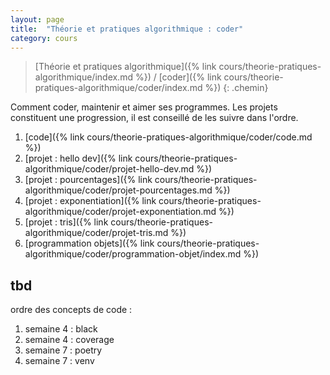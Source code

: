 ```yaml
---
layout: page
title:  "Théorie et pratiques algorithmique : coder"
category: cours
---
```


> [Théorie et pratiques algorithmique]({% link cours/theorie-pratiques-algorithmique/index.md %}) / [coder]({% link cours/theorie-pratiques-algorithmique/coder/index.md %})
{: .chemin}

Comment coder, maintenir et aimer ses programmes. Les projets constituent une progression, il est conseillé de les suivre dans l'ordre.

1. [code]({% link cours/theorie-pratiques-algorithmique/coder/code.md %})
2. [projet : hello dev]({% link cours/theorie-pratiques-algorithmique/coder/projet-hello-dev.md %})
3. [projet : pourcentages]({% link cours/theorie-pratiques-algorithmique/coder/projet-pourcentages.md %})
4. [projet : exponentiation]({% link cours/theorie-pratiques-algorithmique/coder/projet-exponentiation.md %})
5. [projet : tris]({% link cours/theorie-pratiques-algorithmique/coder/projet-tris.md %})
6. [programmation objets]({% link cours/theorie-pratiques-algorithmique/coder/programmation-objet/index.md %})

## tbd

ordre des concepts de code :

1. semaine 4 : black
2. semaine 4 : coverage
3. semaine 7 : poetry
4. semaine 7 : venv
